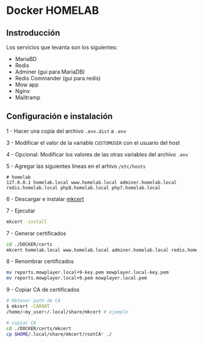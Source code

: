 # Docker HOMELAB

## Instroducción

Los servicios que levanta son los siguientes:

- MariaBD
- Redis
- Adminer (gui para MariaDB)
- Redis Commander (gui para redis)
- Mow app
- Nginx
- Mailtramp

## Configuración e instalación

1 - Hacer una copia del archivo `.env.dist` a `.env`

3 - Modificar el valor de la variable `CUSTOMUSER` con el usuario del host

4 - Opcional: Modificar los valores de las otras variables del archivo `.env`

5 - Agregar las siguientes lineas en el arhivo `/etc/hosts`

```
# homelab
127.0.0.1 homelab.local www.homelab.local adminer.homelab.local redis.homelab.local php8.homelab.local php7.homelab.local
```

6 - Descargar e instalar [mkcert](https://github.com/FiloSottile/mkcert)

7 - Ejecutar

```sh
mkcert -install
```

7 - Generar certificados

```sh
cd ./DOCKER/certs
mkcert homelab.local www.homelab.local adminer.homelab.local redis.homelab.local php8.homelab.local php7.homelab.local localhost 127.0.0.1 ::1
```



8 - Renombrar certificados

```sh
mv reports.mowplayer.local+9-key.pem mowplayer.local-key.pem
mv reports.mowplayer.local+9.pem mowplayer.local.pem
```

9 - Copiar CA de certificados

```sh
# Obtener path de CA
$ mkcert -CAROOT
/home/<my_user>/.local/share/mkcert # ejemplo

# copiar CA
cd ./DOCKER/certs/mkcert
cp $HOME/.local/share/mkcert/rootCA* ./
```